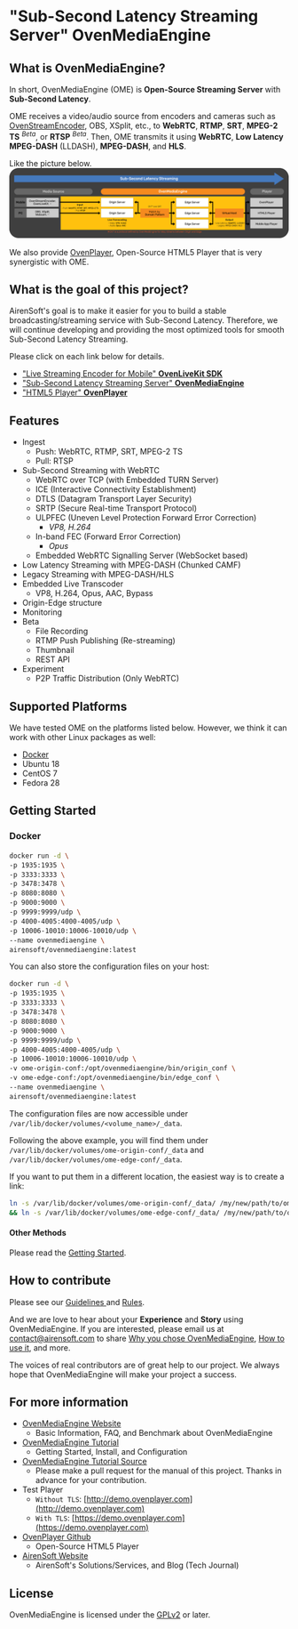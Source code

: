# "Sub-Second Latency Streaming Server" OvenMediaEngine


## What is OvenMediaEngine?

In short, OvenMediaEngine (OME) is <b>Open-Source Streaming Server</b> with <b>Sub-Second Latency</b>.

OME receives a video/audio source from encoders and cameras such as [OvenStreamEncoder](https://www.airensoft.com/olk), OBS, XSplit, etc., to <b>WebRTC</b>, <b>RTMP</b>, <b>SRT</b>, <b>MPEG-2 TS</b> <sup><i>Beta</sup></i>, or <b>RTSP</b> <sup><i>Beta</sup></i>.  Then, OME transmits it using <b>WebRTC</b>, <b>Low Latency MPEG-DASH</b> (LLDASH), <b>MPEG-DASH</b>, and <b>HLS</b>.

Like the picture below.
<img src="dist/01_OvenMediaEngine_210512.png" style="max-width: 100%; height: auto;">

We also provide [OvenPlayer](https://github.com/AirenSoft/OvenPlayer), Open-Source HTML5 Player that is very synergistic with OME.


## What is the goal of this project?

AirenSoft's goal is to make it easier for you to build a stable broadcasting/streaming service with Sub-Second Latency.
Therefore, we will continue developing and providing the most optimized tools for smooth Sub-Second Latency Streaming.

Please click on each link below for details.
* ["Live Streaming Encoder for Mobile" <b>OvenLiveKit SDK](https://www.airensoft.com/olk)</b>
* ["Sub-Second Latency Streaming Server" <b>OvenMediaEngine](https://www.ovenmediaengine.com/ome)</b>
* ["HTML5 Player" <b>OvenPlayer](https://www.ovenmediaengine.com/ovenplayer)</b>


## Features

* Ingest
  * Push: WebRTC, RTMP, SRT, MPEG-2 TS
  * Pull: RTSP
* Sub-Second Streaming with WebRTC
  * WebRTC over TCP (with Embedded TURN Server)
  * ICE (Interactive Connectivity Establishment)
  * DTLS (Datagram Transport Layer Security)
  * SRTP (Secure Real-time Transport Protocol)
  * ULPFEC (Uneven Level Protection Forward Error Correction)
    * <i>VP8, H.264</i>
  * In-band FEC (Forward Error Correction)
    * <i>Opus</i>
  * Embedded WebRTC Signalling Server (WebSocket based)
* Low Latency Streaming with MPEG-DASH (Chunked CAMF)
* Legacy Streaming with MPEG-DASH/HLS
* Embedded Live Transcoder
  * VP8, H.264, Opus, AAC, Bypass
* Origin-Edge structure
* Monitoring
* Beta
  * File Recording
  * RTMP Push Publishing (Re-streaming)
  * Thumbnail
  * REST API
* Experiment
  * P2P Traffic Distribution (Only WebRTC)


## Supported Platforms

We have tested OME on the platforms listed below. However, we think it can work with other Linux packages as well:

* [Docker](https://hub.docker.com/r/airensoft/ovenmediaengine)
* Ubuntu 18
* CentOS 7
* Fedora 28


## Getting Started

### Docker

```bash
docker run -d \
-p 1935:1935 \
-p 3333:3333 \
-p 3478:3478 \
-p 8080:8080 \
-p 9000:9000 \
-p 9999:9999/udp \
-p 4000-4005:4000-4005/udp \
-p 10006-10010:10006-10010/udp \
--name ovenmediaengine \
airensoft/ovenmediaengine:latest
```

You can also store the configuration files on your host:

```bash
docker run -d \
-p 1935:1935 \
-p 3333:3333 \
-p 3478:3478 \
-p 8080:8080 \
-p 9000:9000 \
-p 9999:9999/udp \
-p 4000-4005:4000-4005/udp \
-p 10006-10010:10006-10010/udp \
-v ome-origin-conf:/opt/ovenmediaengine/bin/origin_conf \
-v ome-edge-conf:/opt/ovenmediaengine/bin/edge_conf \
--name ovenmediaengine \
airensoft/ovenmediaengine:latest
```

The configuration files are now accessible under `/var/lib/docker/volumes/<volume_name>/_data`.

Following the above example, you will find them under `/var/lib/docker/volumes/ome-origin-conf/_data` and `/var/lib/docker/volumes/ome-edge-conf/_data`.

If you want to put them in a different location, the easiest way is to create a link:
```bash
ln -s /var/lib/docker/volumes/ome-origin-conf/_data/ /my/new/path/to/ome-origin-conf \
&& ln -s /var/lib/docker/volumes/ome-edge-conf/_data/ /my/new/path/to/ome-edge-conf
```

#### Other Methods

Please read the [Getting Started](https://airensoft.gitbook.io/ovenmediaengine/getting-started).


## How to contribute

Please see our [Guidelines ](CONTRIBUTING.md)and [Rules](CODE_OF_CONDUCT.md).

And we are love to hear about your <b>Experience</b> and <b>Story</b> using OvenMediaEngine. If you are interested, please email us at [contact@airensoft.com](mailto:contact@airensoft.com) to share <u>Why you chose OvenMediaEngine</u>, <u>How to use it</u>, and more.

The voices of real contributors are of great help to our project. We always hope that OvenMediaEngine will make your project a success.


## For more information

* [OvenMediaEngine Website](https://ovenmediaengine.com) 
  * Basic Information, FAQ, and Benchmark about OvenMediaEngine
* [OvenMediaEngine Tutorial](https://airensoft.gitbook.io/ovenmediaengine/)
  * Getting Started, Install, and Configuration
* [OvenMediaEngine Tutorial Source](https://github.com/AirenSoft/OvenMediaEngineDocs)
  * Please make a pull request for the manual of this project. Thanks in advance for your contribution.
* Test Player
  * `Without TLS`: [http://demo.ovenplayer.com](http://demo.ovenplayer.com)
  * `With TLS`: [https://demo.ovenplayer.com](https://demo.ovenplayer.com)
* [OvenPlayer Github](https://github.com/AirenSoft/OvenPlayer)
  * Open-Source HTML5 Player
* [AirenSoft Website](https://www.airensoft.com/)
  * AirenSoft's Solutions/Services, and Blog (Tech Journal)


## License

OvenMediaEngine is licensed under the [GPLv2](LICENSE) or later.

